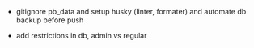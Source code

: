 - gitignore pb_data and setup husky (linter, formater) and automate db backup before push

- add restrictions in db, admin vs regular
